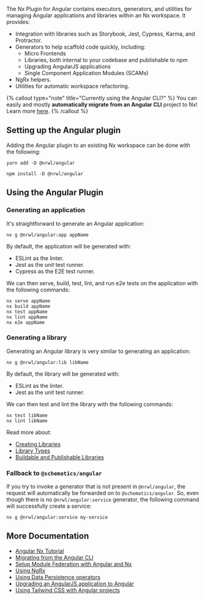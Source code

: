 The Nx Plugin for Angular contains executors, generators, and utilities for managing Angular applications and libraries within an Nx workspace. It provides:

- Integration with libraries such as Storybook, Jest, Cypress, Karma, and Protractor.
- Generators to help scaffold code quickly, including:
  - Micro Frontends
  - Libraries, both internal to your codebase and publishable to npm
  - Upgrading AngularJS applications
  - Single Component Application Modules (SCAMs)
- NgRx helpers.
- Utilities for automatic workspace refactoring.

{% callout type="note" title="Currently using the Angular CLI?" %}
You can easily and mostly **automatically migrate from an Angular CLI** project to Nx! Learn more [here](/recipes/adopting-nx/migration-angular).
{% /callout %}

## Setting up the Angular plugin

Adding the Angular plugin to an existing Nx workspace can be done with the following:

```shell
yarn add -D @nrwl/angular
```

```shell
npm install -D @nrwl/angular
```

## Using the Angular Plugin

### Generating an application

It's straightforward to generate an Angular application:

```shell
nx g @nrwl/angular:app appName
```

By default, the application will be generated with:

- ESLint as the linter.
- Jest as the unit test runner.
- Cypress as the E2E test runner.

We can then serve, build, test, lint, and run e2e tests on the application with the following commands:

```shell
nx serve appName
nx build appName
nx test appName
nx lint appName
nx e2e appName
```

### Generating a library

Generating an Angular library is very similar to generating an application:

```shell
nx g @nrwl/angular:lib libName
```

By default, the library will be generated with:

- ESLint as the linter.
- Jest as the unit test runner.

We can then test and lint the library with the following commands:

```shell
nx test libName
nx lint libName
```

Read more about:

- [Creating Libraries](/more-concepts/creating-libraries)
- [Library Types](/more-concepts/library-types)
- [Buildable and Publishable Libraries](/more-concepts/buildable-and-publishable-libraries)

### Fallback to `@schematics/angular`

If you try to invoke a generator that is not present in `@nrwl/angular`, the request will automatically be forwarded on to `@schematics/angular`. So, even though there is no `@nrwl/angular:service` generator, the following command will successfully create a service:

```shell
nx g @nrwl/angular:service my-service
```

## More Documentation

- [Angular Nx Tutorial](/angular-tutorial/1-code-generation)
- [Migrating from the Angular CLI](recipe/migration-angular)
- [Setup Module Federation with Angular and Nx](/recipes/module-federation/faster-builds)
- [Using NgRx](/recipes/other/misc-ngrx)
- [Using Data Persistence operators](/recipes/other/misc-data-persistence)
- [Upgrading an AngularJS application to Angular](/recipes/adopting-nx/migration-angularjs)
- [Using Tailwind CSS with Angular projects](/recipes/other/using-tailwind-css-with-angular-projects)
